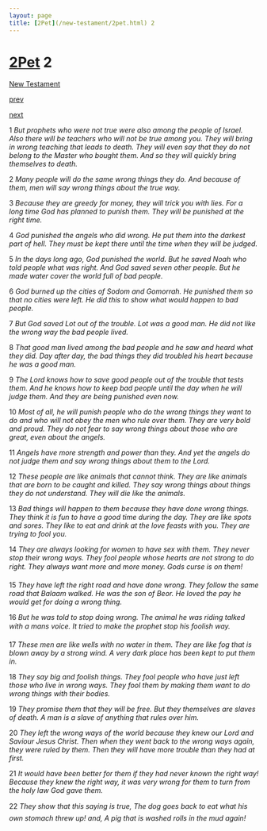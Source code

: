 ```yaml
---
layout: page
title: [2Pet](/new-testament/2pet.html) 2
---
```


# [2Pet](/new-testament/2pet.html) 2

[New Testament](/new-testament.html)


[prev](/new-testament/2pet/2pet-1.html)


[next](/new-testament/2pet/2pet-3.html)

1 _But prophets who were not true were also among the people of Israel. Also there will be teachers who will not be true among you. They will bring in wrong teaching that leads to death. They will even say that they do not belong to the Master who bought them. And so they will quickly bring themselves to death._

2 _Many people will do the same wrong things they do. And because of them, men will say wrong things about the true way._

3 _Because they are greedy for money, they will trick you with lies. For a long time God has planned to punish them. They will be punished at the right time._

4 _God punished the angels who did wrong. He put them into the darkest part of hell. They must be kept there until the time when they will be judged._

5 _In the days long ago, God punished the world. But he saved Noah who told people what was right. And God saved seven other people. But he made water cover the world full of bad people._

6 _God burned up the cities of Sodom and Gomorrah. He punished them so that no cities were left. He did this to show what would happen to bad people._

7 _But God saved Lot out of the trouble. Lot was a good man. He did not like the wrong way the bad people lived._

8 _That good man lived among the bad people and he saw and heard what they did. Day after day, the bad things they did troubled his heart because he was a good man._

9 _The Lord knows how to save good people out of the trouble that tests them. And he knows how to keep bad people until the day when he will judge them. And they are being punished even now._

10 _Most of all, he will punish people who do the wrong things they want to do and who will not obey the men who rule over them. They are very bold and proud. They do not fear to say wrong things about those who are great, even about the angels._

11 _Angels have more strength and power than they. And yet the angels do not judge them and say wrong things about them to the Lord._

12 _These people are like animals that cannot think. They are like animals that are born to be caught and killed. They say wrong things about things they do not understand. They will die like the animals._

13 _Bad things will happen to them because they have done wrong things. They think it is fun to have a good time during the day. They are like spots and sores. They like to eat and drink at the love feasts with you. They are trying to fool you._

14 _They are always looking for women to have sex with them. They never stop their wrong ways. They fool people whose hearts are not strong to do right. They always want more and more money. Gods curse is on them!_

15 _They have left the right road and have done wrong. They follow the same road that Balaam walked. He was the son of Beor. He loved the pay he would get for doing a wrong thing._

16 _But he was told to stop doing wrong. The animal he was riding talked with a mans voice.  It tried to make the prophet stop his foolish way._

17 _These men are like wells with no water in them. They are like fog that is blown away by a strong wind. A very dark place has been kept to put them in._

18 _They say big and foolish things. They fool people who have just left those who live in wrong ways. They fool them by making them want to do wrong things with their bodies._

19 _They promise them that they will be free. But they themselves are slaves of death. A man is a slave of anything that rules over him._

20 _They left the wrong ways of the world because they knew our Lord and Saviour Jesus Christ. Then when they went back to the wrong ways again, they were ruled by them.  Then they will have more trouble than they had at first._

21 _It would have been better for them if they had never known the right way! Because they knew the right way, it was very wrong for them to turn from the holy law God gave them._

22 _They show that this saying is true, The dog goes back to eat what his own stomach threw up! and, A pig that is washed rolls in the mud again!_

